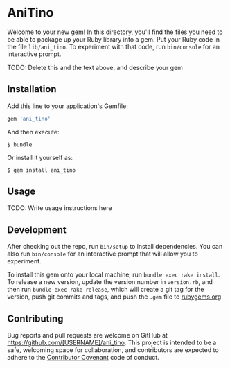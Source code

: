 # AniTino

Welcome to your new gem! In this directory, you'll find the files you need to be able to package up your Ruby library into a gem. Put your Ruby code in the file `lib/ani_tino`. To experiment with that code, run `bin/console` for an interactive prompt.

TODO: Delete this and the text above, and describe your gem

## Installation

Add this line to your application's Gemfile:

```ruby
gem 'ani_tino'
```

And then execute:

    $ bundle

Or install it yourself as:

    $ gem install ani_tino

## Usage

TODO: Write usage instructions here

## Development

After checking out the repo, run `bin/setup` to install dependencies. You can also run `bin/console` for an interactive prompt that will allow you to experiment.

To install this gem onto your local machine, run `bundle exec rake install`. To release a new version, update the version number in `version.rb`, and then run `bundle exec rake release`, which will create a git tag for the version, push git commits and tags, and push the `.gem` file to [rubygems.org](https://rubygems.org).

## Contributing

Bug reports and pull requests are welcome on GitHub at https://github.com/[USERNAME]/ani_tino. This project is intended to be a safe, welcoming space for collaboration, and contributors are expected to adhere to the [Contributor Covenant](http://contributor-covenant.org) code of conduct.

